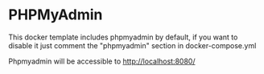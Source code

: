 # PHPMyAdmin

This docker template includes phpmyadmin by default, if you want to disable it just comment the "phpmyadmin" section in docker-compose.yml

Phpmyadmin will be accessible to [http://localhost:8080/](http://localhost:8080/)
